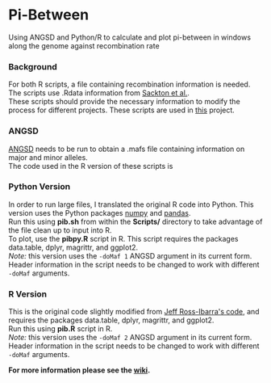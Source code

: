 # Pi-Between
Using ANGSD and Python/R to calculate and plot pi-between in windows along the genome against recombination rate

### Background

For both R scripts, a file containing recombination information is needed. The scripts use .Rdata information from [Sackton et al.](link).  
These scripts should provide the necessary information to modify the process for different projects. These scripts are used in [this](https://github.com/SidBhadra-Lobo/Rice_project) project.

### ANGSD

[ANGSD](http://popgen.dk/wiki/index.php/ANGSD) needs to be run to obtain a .mafs file containing information on major and minor alleles.  
The code used in the R version of these scripts is

### Python Version

In order to run large files, I translated the original R code into Python. This version uses the Python packages [numpy](http://www.numpy.org/) and [pandas](http://pandas.pydata.org/index.html).  
Run this using __pib.sh__ from within the __Scripts/__ directory to take advantage of the file clean up to input into R.  
To plot, use the __pibpy.R__ script in R. This script requires the packages data.table, dplyr, magrittr, and ggplot2.  
_Note:_ this version uses the `-doMaf 1` ANGSD argument in its current form. Header information in the script needs to be changed to work with different `-doMaf` arguments.

### R Version

This is the original code slightly modified from [Jeff Ross-Ibarra's code](https://github.com/rossibarra), and requires the packages data.table, dplyr, magrittr, and ggplot2.  
Run this using __pib.R__ script in R.  
_Note:_ this version uses the `-doMaf 2` ANGSD argument in its current form. Header information in the script needs to be changed to work with different `-doMaf` arguments.

__For more information please see the [wiki](https://github.com/tvkent/Pi-Between/wiki).__
